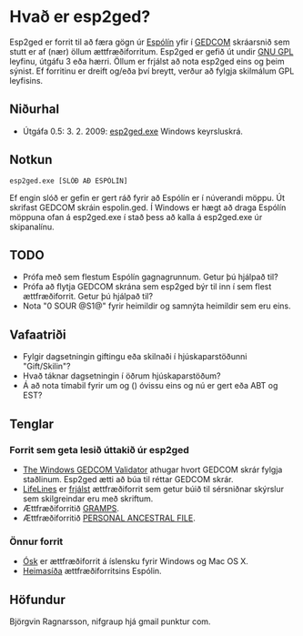 ﻿Hvað er esp2ged?
================

Esp2ged er forrit til að færa gögn úr [Espólín](http://www.frisk.is/espolin.html)
yfir í [GEDCOM](http://en.wikipedia.org/wiki/GEDCOM) skráarsnið sem stutt er af
(nær) öllum ættfræðiforritum. Esp2ged er gefið út undir [GNU GPL](http://www.gnu.org/licenses/gpl.txt)
leyfinu, útgáfu 3 eða hærri. Öllum er frjálst að nota esp2ged eins og þeim sýnist. Ef forritinu
er dreift og/eða því breytt, verður að fylgja skilmálum GPL leyfisins.


Niðurhal
--------

* Útgáfa 0.5: 3. 2. 2009: [esp2ged.exe](https://notendur.hi.is/bjr2/esp2ged/esp2ged.exe) Windows keyrsluskrá.

Notkun
------

    esp2ged.exe [SLÓÐ AÐ ESPÓLÍN]

Ef engin slóð er gefin er gert ráð fyrir að Espólín er í núverandi möppu. Út skrifast GEDCOM skráin espolin.ged.
Í Windows er hægt að draga Espólín möppuna ofan á esp2ged.exe í stað þess að kalla á esp2ged.exe úr skipanalínu.


TODO
----

* Prófa með sem flestum Espólín gagnagrunnum. Getur þú hjálpað til?
* Prófa að flytja GEDCOM skrána sem esp2ged býr til inn í sem flest ættfræðiforrit. Getur þú hjálpað til?
* Nota "0 SOUR @S1@" fyrir heimildir og samnýta heimildir sem eru eins.


Vafaatriði
----------

* Fylgir dagsetningin giftingu eða skilnaði í hjúskaparstöðunni "Gift/Skilin"?
* Hvað táknar dagsetningin í öðrum hjúskaparstöðum?
* Á að nota tímabil fyrir um og () óvissu eins og nú er gert eða ABT og EST?


Tenglar
-------

### Forrit sem geta lesið úttakið úr esp2ged

* [The Windows GEDCOM Validator](http://www.rumblefische.com/util/validator/tgv.html) athugar hvort GEDCOM skrár fylgja staðlinum. Esp2ged ætti að búa til réttar GEDCOM skrár.
* [LifeLines](http://lifelines.sourceforge.net/) er [frjálst](http://is.wikipedia.org/wiki/Frjáls_hugbúnaður) ættfræðiforrit sem getur búið til sérsniðnar skýrslur sem skilgreindar eru með skriftum.
* Ættfræðiforritið [GRAMPS](http://www.gramps-project.org).
* Ættfræðiforritið [PERSONAL ANCESTRAL FILE](http://www.familysearch.org/eng/paf/).


### Önnur forrit

* [Ósk](http://www.studlar.net/is/) er ættfræðiforrit á íslensku fyrir Windows og Mac OS X.
* [Heimasíða](http://www.frisk.is/espolin.html) ættfræðiforritsins Espólin.


Höfundur
--------
Björgvin Ragnarsson, nifgraup hjá gmail punktur com.
